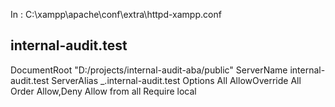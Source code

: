 In : C:\xampp\apache\conf\extra\httpd-xampp.conf

## internal-audit.test

<VirtualHost _:80>
DocumentRoot "D:/projects/internal-audit-aba/public"
ServerName internal-audit.test
ServerAlias _.internal-audit.test
<Directory "D:/projects/internal-audit-aba/public">
Options All
AllowOverride All
Order Allow,Deny
Allow from all
Require local
</Directory>
</VirtualHost>
